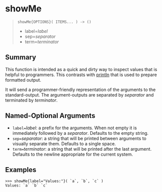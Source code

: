 # showMe

> `showMe{OPTIONS}( ITEMS... ) -> ()`
> - label=_label_ 
> - sep=_separator_
> - term=_terminator_

## Summary

This function is intended as a quick and dirty way to inspect values that is helpful to programmers. This contrasts with [println](println) that is used to prepare formatted output.

It will send a programmer-friendly representation of the arguments to the standard-output. The argument-outputs are separated by _separator_ and terminated by _terminator_.

## Named-Optional Arguments

* `label=`_label_: a prefix for the arguments. When not empty it is immediately followed by a _separator_. Defaults to the empty string.
* `sep=`_separator_: a string that will be printed between arguments to visually separate them. Defaults to a single space.
* `term=`_terminator_: a string that will be printed after the last argument. Defaults to the newline appropriate for the current system.

## Examples

```
>>> showMe{label="Values:"}( `a`, `b`, `c` )
Values: `a` `b` `c`
```